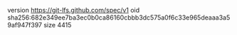 version https://git-lfs.github.com/spec/v1
oid sha256:682e349ee7ba3ec0b0ca86160cbbb3dc575a0f6c33e965deaaa3a59af947f397
size 4415

